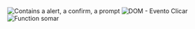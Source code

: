 
<img align="center" src="https://i.imgur.com/WtbiD7w.png" alt="Contains a alert, a confirm, a prompt">
<img align="center" src="https://i.imgur.com/uOpotR4.png" alt="DOM - Evento Clicar">
<img align="center" src="https://i.imgur.com/OiHfMIV.png" alt="Function somar">        
